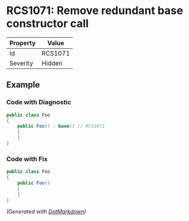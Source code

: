 # RCS1071: Remove redundant base constructor call

| Property | Value   |
| -------- | ------- |
| Id       | RCS1071 |
| Severity | Hidden  |

## Example

### Code with Diagnostic

```csharp
public class Foo
{
    public Foo() : base() // RCS1071
    {
    }
}
```

### Code with Fix

```csharp
public class Foo
{
    public Foo()
    {
    }
}
```


*\(Generated with [DotMarkdown](http://github.com/JosefPihrt/DotMarkdown)\)*